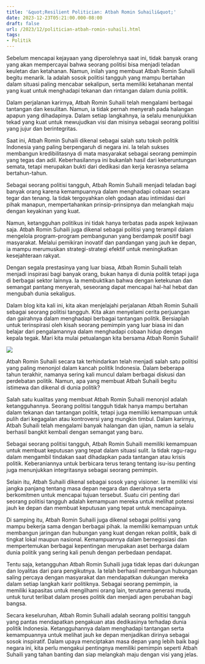 ```yaml
---
title: '&quot;Resilient Politician: Atbah Romin Suhaili&quot;'
date: 2023-12-23T05:21:00.000-08:00
draft: false
url: /2023/12/politician-atbah-romin-suhaili.html
tags: 
- Politik
---
```


  

Sebelum mencapai kejayaan yang diperolehnya saat ini, tidak banyak orang yang akan mempercayai bahwa seorang politisi bisa menjadi teladan keuletan dan ketahanan. Namun, inilah yang membuat Atbah Romin Suhaili begitu menarik. Ia adalah sosok politisi tangguh yang mampu bertahan dalam situasi paling mencabar sekalipun, serta memiliki ketahanan mental yang kuat untuk menghadapi tekanan dan rintangan dalam dunia politik.

  

Dalam perjalanan karirnya, Atbah Romin Suhaili telah mengalami berbagai tantangan dan kesulitan. Namun, ia tidak pernah menyerah pada halangan apapun yang dihadapinya. Dalam setiap langkahnya, ia selalu menunjukkan tekad yang kuat untuk mewujudkan visi dan misinya sebagai seorang politisi yang jujur dan berintegritas.

  

Saat ini, Atbah Romin Suhaili dikenal sebagai salah satu tokoh politik Indonesia yang paling berpengaruh di negara ini. Ia telah sukses membangun kredibilitasnya di mata masyarakat sebagai seorang pemimpin yang tegas dan adil. Keberhasilannya ini bukanlah hasil dari keberuntungan semata, tetapi merupakan bukti dari dedikasi dan kerja kerasnya selama bertahun-tahun.

  

Sebagai seorang politisi tangguh, Atbah Romin Suhaili menjadi teladan bagi banyak orang karena kemampuannya dalam menghadapi cobaan secara tegar dan tenang. Ia tidak tergoyahkan oleh godaan atau intimidasi dari pihak manapun, mempertahankan prinsip-prinsipnya dan melangkah maju dengan keyakinan yang kuat.

  

Namun, ketangguhan politikus ini tidak hanya terbatas pada aspek kejiwaan saja. Atbah Romin Suhaili juga dikenal sebagai politisi yang terampil dalam mengelola program-program pembangunan yang berdampak positif bagi masyarakat. Melalui pemikiran inovatif dan pandangan yang jauh ke depan, ia mampu merumuskan strategi-strategi efektif untuk meningkatkan kesejahteraan rakyat.

  

Dengan segala prestasinya yang luar biasa, Atbah Romin Suhaili telah menjadi inspirasi bagi banyak orang, bukan hanya di dunia politik tetapi juga di berbagai sektor lainnya. Ia membuktikan bahwa dengan ketekunan dan semangat pantang menyerah, seseorang dapat mencapai hal-hal hebat dan mengubah dunia sekaligus.

  

Dalam blog kita kali ini, kita akan menjelajahi perjalanan Atbah Romin Suhaili sebagai seorang politisi tangguh. Kita akan menyelami cerita perjuangan dan gairahnya dalam menghadapi berbagai tantangan politik. Bersiaplah untuk terinspirasi oleh kisah seorang pemimpin yang luar biasa ini dan belajar dari pengalamannya dalam menghadapi cobaan hidup dengan kepala tegak. Mari kita mulai petualangan kita bersama Atbah Romin Suhaili!

  

![](https://blogger.googleusercontent.com/img/b/R29vZ2xl/AVvXsEjBJ48o7F8wnnv1BUv2WHkC7AUsIVDlBAIRIy1qw-KmVCfXPtnCpVhw-HT7o4GeZkNH0snW49-TMoij2Lqei5SxOmKEOwVolwgxjjvuAOdONBt02_pyVVmNwm4W-KHZj3A6utW71VLC9A/s1600/IMG20200319111938_01.jpg)

  

Atbah Romin Suhaili secara tak terhindarkan telah menjadi salah satu politisi yang paling menonjol dalam kancah politik Indonesia. Dalam beberapa tahun terakhir, namanya sering kali muncul dalam berbagai diskusi dan perdebatan politik. Namun, apa yang membuat Atbah Suhaili begitu istimewa dan dikenal di dunia politik?

  

Salah satu kualitas yang membuat Atbah Romin Suhaili menonjol adalah ketangguhannya. Seorang politisi tangguh tidak hanya mampu bertahan dalam tekanan dan tantangan politik, tetapi juga memiliki kemampuan untuk pulih dari kegagalan atau kontroversi yang mungkin timbul. Dalam karirnya, Atbah Suhaili telah mengalami banyak halangan dan ujian, namun ia selalu berhasil bangkit kembali dengan semangat yang baru.

  

Sebagai seorang politisi tangguh, Atbah Romin Suhaili memiliki kemampuan untuk membuat keputusan yang tepat dalam situasi sulit. Ia tidak ragu-ragu dalam mengambil tindakan saat dihadapkan pada tantangan atau krisis politik. Keberaniannya untuk berbicara terus terang tentang isu-isu penting juga menunjukkan integritasnya sebagai seorang pemimpin.

  

Selain itu, Atbah Suhaili dikenal sebagai sosok yang visioner. Ia memiliki visi jangka panjang tentang masa depan negara dan daerahnya serta berkomitmen untuk mencapai tujuan tersebut. Suatu ciri penting dari seorang politisi tangguh adalah kemampuan mereka untuk melihat potensi jauh ke depan dan membuat keputusan yang tepat untuk mencapainya.

  

Di samping itu, Atbah Romin Suhaili juga dikenal sebagai politisi yang mampu bekerja sama dengan berbagai pihak. Ia memiliki kemampuan untuk membangun jaringan dan hubungan yang kuat dengan rekan politik, baik di tingkat lokal maupun nasional. Kemampuannya dalam bernegosiasi dan mempertemukan berbagai kepentingan merupakan aset berharga dalam dunia politik yang sering kali penuh dengan perbedaan pendapat.

  

Tentu saja, ketangguhan Atbah Romin Suhaili juga tidak lepas dari dukungan dan loyalitas dari para pengikutnya. Ia telah berhasil membangun hubungan saling percaya dengan masyarakat dan mendapatkan dukungan mereka dalam setiap langkah karir politiknya. Sebagai seorang pemimpin, ia memiliki kapasitas untuk mengilhami orang lain, terutama generasi muda, untuk turut terlibat dalam proses politik dan menjadi agen perubahan bagi bangsa.

  

Secara keseluruhan, Atbah Romin Suhaili adalah seorang politisi tangguh yang pantas mendapatkan pengakuan atas dedikasinya terhadap dunia politik Indonesia. Ketangguhannya dalam menghadapi tantangan serta kemampuannya untuk melihat jauh ke depan menjadikan dirinya sebagai sosok inspiratif. Dalam upaya menciptakan masa depan yang lebih baik bagi negara ini, kita perlu mengakui pentingnya memiliki pemimpin seperti Atbah Suhaili yang tahan banting dan siap melangkah maju dengan visi yang jelas.